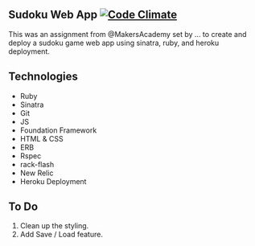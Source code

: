 Sudoku Web App  [![Code Climate](https://codeclimate.com/github/stoked/sudoku.png)](https://codeclimate.com/github/stoked/sudoku)
-------------
This was an assignment from @MakersAcademy set by ... to create and deploy a sudoku game web app using sinatra, ruby, and heroku deployment.


Technologies
-------------
* Ruby
* Sinatra
* Git
* JS
* Foundation Framework
* HTML & CSS
* ERB
* Rspec
* rack-flash
* New Relic
* Heroku Deployment

To Do
-----
1. Clean up the styling.
2. Add Save / Load feature.

